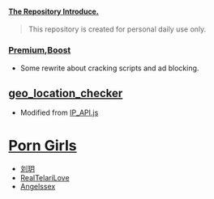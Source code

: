 #### [The Repository Introduce.](https://github.com/510004015/Quantumult_X)
> This repository is created for personal daily use only.
### [Premium](https://github.com/510004015/Quantumult_X/tree/Remote/Premium),[Boost](https://github.com/510004015/Quantumult_X/raw/Remote/Boost.conf)
* Some rewrite about cracking scripts and ad blocking.
## [geo_location_checker](https://github.com/510004015/Quantumult_X/raw/Remote/IP_API.js)
* Modified from [IP_API.js](https://raw.githubusercontent.com/KOP-XIAO/QuantumultX/master/Scripts/IP_API.js)
# [Porn Girls](https://cn.pornhub.com)
* [刘玥](https://cn.pornhub.com/pornstar/june-liu)
* [RealTelariLove](https://cn.pornhub.com/model/realtelarilove)
* [Angelssex](https://cn.pornhub.com/model/angelssex)
